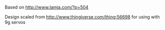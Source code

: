 Based on http://www.lamja.com/?p=504

Design scaled from http://www.thingiverse.com/thing:56698 for using with 9g servos


